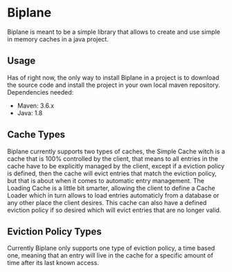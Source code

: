 # Biplane

Biplane is meant to be a simple library that allows to create and use simple in memory caches in a java project.

## Usage

Has of right now, the only way to install Biplane in a project is to download the source code and install the project in your own local maven repository.
Dependencies needed:
  - Maven: 3.6.x
  - Java: 1.8

## Cache Types

Biplane currently supports two types of caches, the Simple Cache witch is a cache that is 100% controlled by the client, that means to all entries in the cache have to be explicitly managed by the client, except if a eviction policy is defined, then the cache will evict entries that match the eviction policy, but that is about when it comes to automatic entry management.
The Loading Cache is a little bit smarter, allowing the client to define a Cache Loader which in turn allows to load entries automaticly from a database or any other place the client desires. This cache can also have a defined eviction policy if so desired which will evict entries that are no longer valid. 

## Eviction Policy Types

Currently Biplane only supports one type of eviction policy, a time based one, meaning that an entry will live in the cache for a specific amount of time after its last known access.
